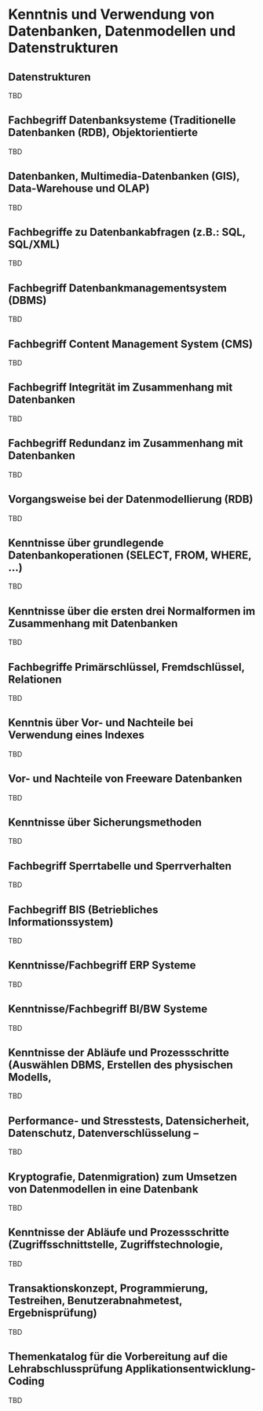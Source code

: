 # Kenntnis und Verwendung von Datenbanken, Datenmodellen und Datenstrukturen

## Datenstrukturen

TBD

## Fachbegriff Datenbanksysteme (Traditionelle Datenbanken (RDB), Objektorientierte

TBD

## Datenbanken, Multimedia-Datenbanken (GIS), Data-Warehouse und OLAP)

TBD

## Fachbegriffe zu Datenbankabfragen (z.B.: SQL, SQL/XML)

TBD

## Fachbegriff Datenbankmanagementsystem (DBMS)

TBD

## Fachbegriff Content Management System (CMS)

TBD

## Fachbegriff Integrität im Zusammenhang mit Datenbanken

TBD

## Fachbegriff Redundanz im Zusammenhang mit Datenbanken

TBD

## Vorgangsweise bei der Datenmodellierung (RDB)

TBD

## Kenntnisse über grundlegende Datenbankoperationen (SELECT, FROM, WHERE, …)

TBD

## Kenntnisse über die ersten drei Normalformen im Zusammenhang mit Datenbanken

TBD

## Fachbegriffe Primärschlüssel, Fremdschlüssel, Relationen

TBD

## Kenntnis über Vor- und Nachteile bei Verwendung eines Indexes

TBD

## Vor- und Nachteile von Freeware Datenbanken

TBD

## Kenntnisse über Sicherungsmethoden

TBD

## Fachbegriff Sperrtabelle und Sperrverhalten

TBD

## Fachbegriff BIS (Betriebliches Informationssystem)

TBD

## Kenntnisse/Fachbegriff ERP Systeme

TBD

## Kenntnisse/Fachbegriff BI/BW Systeme

TBD

## Kenntnisse der Abläufe und Prozessschritte (Auswählen DBMS, Erstellen des physischen Modells,

TBD

## Performance- und Stresstests, Datensicherheit, Datenschutz, Datenverschlüsselung –

TBD

## Kryptografie, Datenmigration) zum Umsetzen von Datenmodellen in eine Datenbank

TBD

## Kenntnisse der Abläufe und Prozessschritte (Zugriffsschnittstelle, Zugriffstechnologie,

TBD

## Transaktionskonzept, Programmierung, Testreihen, Benutzerabnahmetest, Ergebnisprüfung)

TBD

## Themenkatalog für die Vorbereitung auf die Lehrabschlussprüfung Applikationsentwicklung-Coding

TBD
